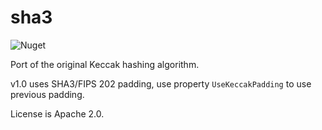 # sha3
![Nuget](https://img.shields.io/nuget/v/SHA3)

Port of the original Keccak hashing algorithm.

v1.0 uses SHA3/FIPS 202 padding, use property `UseKeccakPadding` to use previous padding.

License is Apache 2.0.
